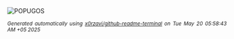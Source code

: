 <div align="justify">
<picture>
    <source media="(prefers-color-scheme: dark)" srcset="https://i.ibb.co/DfqrGJxD/output-gif.gif">
    <source media="(prefers-color-scheme: light)" srcset="https://i.ibb.co/DfqrGJxD/output-gif.gif">
    <img alt="POPUGOS" src="https://i.ibb.co/DfqrGJxD/output-gif.gif">
</picture>

<sub><i>Generated automatically using [x0rzavi/github-readme-terminal](https://github.com/x0rzavi/github-readme-terminal) on Tue May 20 05:58:43 AM +05 2025</i></sub>
</div>